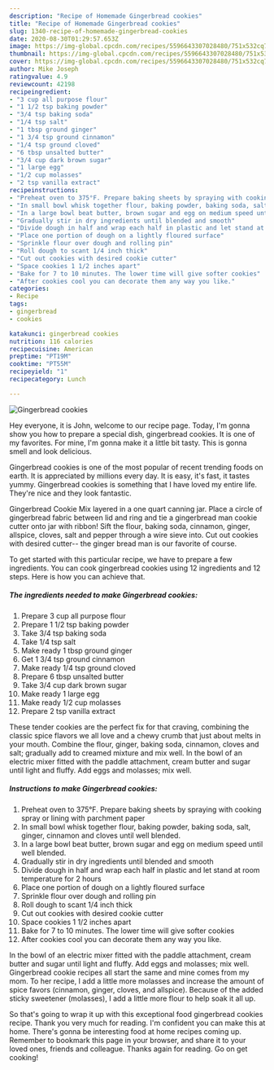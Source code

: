 ```yaml
---
description: "Recipe of Homemade Gingerbread cookies"
title: "Recipe of Homemade Gingerbread cookies"
slug: 1340-recipe-of-homemade-gingerbread-cookies
date: 2020-08-30T01:29:57.653Z
image: https://img-global.cpcdn.com/recipes/5596643307028480/751x532cq70/gingerbread-cookies-recipe-main-photo.jpg
thumbnail: https://img-global.cpcdn.com/recipes/5596643307028480/751x532cq70/gingerbread-cookies-recipe-main-photo.jpg
cover: https://img-global.cpcdn.com/recipes/5596643307028480/751x532cq70/gingerbread-cookies-recipe-main-photo.jpg
author: Mike Joseph
ratingvalue: 4.9
reviewcount: 42198
recipeingredient:
- "3 cup all purpose flour"
- "1 1/2 tsp baking powder"
- "3/4 tsp baking soda"
- "1/4 tsp salt"
- "1 tbsp ground ginger"
- "1 3/4 tsp ground cinnamon"
- "1/4 tsp ground cloved"
- "6 tbsp unsalted butter"
- "3/4 cup dark brown sugar"
- "1 large egg"
- "1/2 cup molasses"
- "2 tsp vanilla extract"
recipeinstructions:
- "Preheat oven to 375°F. Prepare baking sheets by spraying with cooking spray or lining with parchment paper"
- "In small bowl whisk together flour, baking powder, baking soda, salt, ginger, cinnamon and cloves until well blended."
- "In a large bowl beat butter, brown sugar and egg on medium speed until well blended."
- "Gradually stir in dry ingredients until blended and smooth"
- "Divide dough in half and wrap each half in plastic and let stand at room temperature for 2 hours"
- "Place one portion of dough on a lightly floured surface"
- "Sprinkle flour over dough and rolling pin"
- "Roll dough to scant 1/4 inch thick"
- "Cut out cookies with desired cookie cutter"
- "Space cookies 1 1/2 inches apart"
- "Bake for 7 to 10 minutes. The lower time will give softer cookies"
- "After cookies cool you can decorate them any way you like."
categories:
- Recipe
tags:
- gingerbread
- cookies

katakunci: gingerbread cookies 
nutrition: 116 calories
recipecuisine: American
preptime: "PT19M"
cooktime: "PT55M"
recipeyield: "1"
recipecategory: Lunch

---
```



![Gingerbread cookies](https://img-global.cpcdn.com/recipes/5596643307028480/751x532cq70/gingerbread-cookies-recipe-main-photo.jpg)

Hey everyone, it is John, welcome to our recipe page. Today, I'm gonna show you how to prepare a special dish, gingerbread cookies. It is one of my favorites. For mine, I'm gonna make it a little bit tasty. This is gonna smell and look delicious.

Gingerbread cookies is one of the most popular of recent trending foods on earth. It is appreciated by millions every day. It is easy, it's fast, it tastes yummy. Gingerbread cookies is something that I have loved my entire life. They're nice and they look fantastic.

Gingerbread Cookie Mix layered in a one quart canning jar. Place a circle of gingerbread fabric between lid and ring and tie a gingerbread man cookie cutter onto jar with ribbon! Sift the flour, baking soda, cinnamon, ginger, allspice, cloves, salt and pepper through a wire sieve into. Cut out cookies with desired cutter-- the ginger bread man is our favorite of course.


To get started with this particular recipe, we have to prepare a few ingredients. You can cook gingerbread cookies using 12 ingredients and 12 steps. Here is how you can achieve that.

<!--inarticleads1-->

##### The ingredients needed to make Gingerbread cookies:

1. Prepare 3 cup all purpose flour
1. Prepare 1 1/2 tsp baking powder
1. Take 3/4 tsp baking soda
1. Take 1/4 tsp salt
1. Make ready 1 tbsp ground ginger
1. Get 1 3/4 tsp ground cinnamon
1. Make ready 1/4 tsp ground cloved
1. Prepare 6 tbsp unsalted butter
1. Take 3/4 cup dark brown sugar
1. Make ready 1 large egg
1. Make ready 1/2 cup molasses
1. Prepare 2 tsp vanilla extract


These tender cookies are the perfect fix for that craving, combining the classic spice flavors we all love and a chewy crumb that just about melts in your mouth. Combine the flour, ginger, baking soda, cinnamon, cloves and salt; gradually add to creamed mixture and mix well. In the bowl of an electric mixer fitted with the paddle attachment, cream butter and sugar until light and fluffy. Add eggs and molasses; mix well. 

<!--inarticleads2-->

##### Instructions to make Gingerbread cookies:

1. Preheat oven to 375°F. Prepare baking sheets by spraying with cooking spray or lining with parchment paper
1. In small bowl whisk together flour, baking powder, baking soda, salt, ginger, cinnamon and cloves until well blended.
1. In a large bowl beat butter, brown sugar and egg on medium speed until well blended.
1. Gradually stir in dry ingredients until blended and smooth
1. Divide dough in half and wrap each half in plastic and let stand at room temperature for 2 hours
1. Place one portion of dough on a lightly floured surface
1. Sprinkle flour over dough and rolling pin
1. Roll dough to scant 1/4 inch thick
1. Cut out cookies with desired cookie cutter
1. Space cookies 1 1/2 inches apart
1. Bake for 7 to 10 minutes. The lower time will give softer cookies
1. After cookies cool you can decorate them any way you like.


In the bowl of an electric mixer fitted with the paddle attachment, cream butter and sugar until light and fluffy. Add eggs and molasses; mix well. Gingerbread cookie recipes all start the same and mine comes from my mom. To her recipe, I add a little more molasses and increase the amount of spice favors (cinnamon, ginger, cloves, and allspice). Because of the added sticky sweetener (molasses), I add a little more flour to help soak it all up. 

So that's going to wrap it up with this exceptional food gingerbread cookies recipe. Thank you very much for reading. I'm confident you can make this at home. There's gonna be interesting food at home recipes coming up. Remember to bookmark this page in your browser, and share it to your loved ones, friends and colleague. Thanks again for reading. Go on get cooking!
